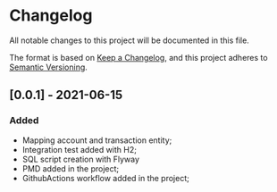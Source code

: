 # Changelog
All notable changes to this project will be documented in this file.

The format is based on [Keep a Changelog](https://keepachangelog.com/en/1.0.0/),
and this project adheres to [Semantic Versioning](https://semver.org/spec/v2.0.0.html).

## [0.0.1] - 2021-06-15
### Added
 - Mapping account and transaction entity;
 - Integration test added with H2;
 - SQL script creation with Flyway
 - PMD added in the project;
 - GithubActions workflow added in the project;
